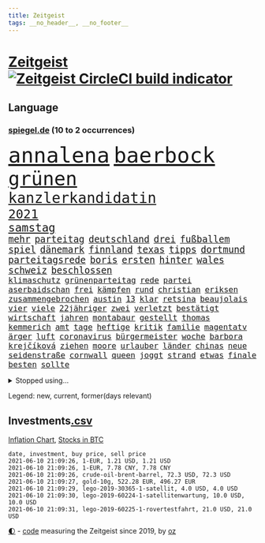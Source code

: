 ```yaml
---
title: Zeitgeist
tags: __no_header__, __no_footer__
---
```


# [Zeitgeist](https://oliz.io/zeitgeist/) [![Zeitgeist CircleCI build indicator](https://circleci.com/gh/ooz/zeitgeist.svg?style=shield)](https://circleci.com/gh/ooz/zeitgeist)

## Language

<h3><a href="https://www.spiegel.de" target="_blank">spiegel.de</a> (10 to 2 occurrences)</h3>
<p style="font-family:monospace">
<span style="font-size:32pt"><a href="news_links.html#annalena" class="current">annalena</a></span>
<span style="font-size:32pt"><a href="news_links.html#baerbock" class="current">baerbock</a></span>
<br>
<span style="font-size:29pt"><a href="news_links.html#grünen" class="current">grünen</a></span>
<br>
<span style="font-size:22pt"><a href="news_links.html#kanzlerkandidatin" class="current">kanzlerkandidatin</a></span>
<br>
<span style="font-size:19pt"><a href="news_links.html#2021" class="current">2021</a></span>
<br>
<span style="font-size:17pt"><a href="news_links.html#samstag" class="current">samstag</a></span>
<br>
<span style="font-size:14pt"><a href="news_links.html#mehr" class="current">mehr</a></span>
<span style="font-size:14pt"><a href="news_links.html#parteitag" class="current">parteitag</a></span>
<span style="font-size:14pt"><a href="news_links.html#deutschland" class="current">deutschland</a></span>
<span style="font-size:14pt"><a href="news_links.html#drei" class="current">drei</a></span>
<span style="font-size:14pt"><a href="news_links.html#fußballem" class="current">fußballem</a></span>
<span style="font-size:14pt"><a href="news_links.html#spiel" class="current">spiel</a></span>
<span style="font-size:14pt"><a href="news_links.html#dänemark" class="current">dänemark</a></span>
<span style="font-size:14pt"><a href="news_links.html#finnland" class="current">finnland</a></span>
<span style="font-size:14pt"><a href="news_links.html#texas" class="current">texas</a></span>
<span style="font-size:14pt"><a href="news_links.html#tipps" class="current">tipps</a></span>
<span style="font-size:14pt"><a href="news_links.html#dortmund" class="current">dortmund</a></span>
<span style="font-size:14pt"><a href="news_links.html#parteitagsrede" class="new">parteitagsrede</a></span>
<span style="font-size:14pt"><a href="news_links.html#boris" class="current">boris</a></span>
<span style="font-size:14pt"><a href="news_links.html#ersten" class="current">ersten</a></span>
<span style="font-size:14pt"><a href="news_links.html#hinter" class="current">hinter</a></span>
<span style="font-size:14pt"><a href="news_links.html#wales" class="current">wales</a></span>
<span style="font-size:14pt"><a href="news_links.html#schweiz" class="current">schweiz</a></span>
<span style="font-size:14pt"><a href="news_links.html#beschlossen" class="current">beschlossen</a></span>
<br>
<span style="font-size:12pt"><a href="news_links.html#klimaschutz" class="current">klimaschutz</a></span>
<span style="font-size:12pt"><a href="news_links.html#grünenparteitag" class="new">grünenparteitag</a></span>
<span style="font-size:12pt"><a href="news_links.html#rede" class="current">rede</a></span>
<span style="font-size:12pt"><a href="news_links.html#partei" class="current">partei</a></span>
<span style="font-size:12pt"><a href="news_links.html#aserbaidschan" class="current">aserbaidschan</a></span>
<span style="font-size:12pt"><a href="news_links.html#frei" class="current">frei</a></span>
<span style="font-size:12pt"><a href="news_links.html#kämpfen" class="current">kämpfen</a></span>
<span style="font-size:12pt"><a href="news_links.html#rund" class="current">rund</a></span>
<span style="font-size:12pt"><a href="news_links.html#christian" class="current">christian</a></span>
<span style="font-size:12pt"><a href="news_links.html#eriksen" class="new">eriksen</a></span>
<span style="font-size:12pt"><a href="news_links.html#zusammengebrochen" class="current">zusammengebrochen</a></span>
<span style="font-size:12pt"><a href="news_links.html#austin" class="current">austin</a></span>
<span style="font-size:12pt"><a href="news_links.html#13" class="current">13</a></span>
<span style="font-size:12pt"><a href="news_links.html#klar" class="current">klar</a></span>
<span style="font-size:12pt"><a href="news_links.html#retsina" class="new">retsina</a></span>
<span style="font-size:12pt"><a href="news_links.html#beaujolais" class="new">beaujolais</a></span>
<span style="font-size:12pt"><a href="news_links.html#vier" class="current">vier</a></span>
<span style="font-size:12pt"><a href="news_links.html#viele" class="current">viele</a></span>
<span style="font-size:12pt"><a href="news_links.html#22jähriger" class="current">22jähriger</a></span>
<span style="font-size:12pt"><a href="news_links.html#zwei" class="current">zwei</a></span>
<span style="font-size:12pt"><a href="news_links.html#verletzt" class="current">verletzt</a></span>
<span style="font-size:12pt"><a href="news_links.html#bestätigt" class="current">bestätigt</a></span>
<span style="font-size:12pt"><a href="news_links.html#wirtschaft" class="current">wirtschaft</a></span>
<span style="font-size:12pt"><a href="news_links.html#jahren" class="current">jahren</a></span>
<span style="font-size:12pt"><a href="news_links.html#montabaur" class="new">montabaur</a></span>
<span style="font-size:12pt"><a href="news_links.html#gestellt" class="current">gestellt</a></span>
<span style="font-size:12pt"><a href="news_links.html#thomas" class="current">thomas</a></span>
<span style="font-size:12pt"><a href="news_links.html#kemmerich" class="new">kemmerich</a></span>
<span style="font-size:12pt"><a href="news_links.html#amt" class="current">amt</a></span>
<span style="font-size:12pt"><a href="news_links.html#tage" class="current">tage</a></span>
<span style="font-size:12pt"><a href="news_links.html#heftige" class="current">heftige</a></span>
<span style="font-size:12pt"><a href="news_links.html#kritik" class="current">kritik</a></span>
<span style="font-size:12pt"><a href="news_links.html#familie" class="current">familie</a></span>
<span style="font-size:12pt"><a href="news_links.html#magentatv" class="new">magentatv</a></span>
<span style="font-size:12pt"><a href="news_links.html#ärger" class="current">ärger</a></span>
<span style="font-size:12pt"><a href="news_links.html#luft" class="current">luft</a></span>
<span style="font-size:12pt"><a href="news_links.html#coronavirus" class="current">coronavirus</a></span>
<span style="font-size:12pt"><a href="news_links.html#bürgermeister" class="current">bürgermeister</a></span>
<span style="font-size:12pt"><a href="news_links.html#woche" class="current">woche</a></span>
<span style="font-size:12pt"><a href="news_links.html#barbora" class="new">barbora</a></span>
<span style="font-size:12pt"><a href="news_links.html#krejčíková" class="new">krejčíková</a></span>
<span style="font-size:12pt"><a href="news_links.html#ziehen" class="current">ziehen</a></span>
<span style="font-size:12pt"><a href="news_links.html#moore" class="current">moore</a></span>
<span style="font-size:12pt"><a href="news_links.html#urlauber" class="current">urlauber</a></span>
<span style="font-size:12pt"><a href="news_links.html#länder" class="current">länder</a></span>
<span style="font-size:12pt"><a href="news_links.html#chinas" class="current">chinas</a></span>
<span style="font-size:12pt"><a href="news_links.html#neue" class="current">neue</a></span>
<span style="font-size:12pt"><a href="news_links.html#seidenstraße" class="current">seidenstraße</a></span>
<span style="font-size:12pt"><a href="news_links.html#cornwall" class="new">cornwall</a></span>
<span style="font-size:12pt"><a href="news_links.html#queen" class="current">queen</a></span>
<span style="font-size:12pt"><a href="news_links.html#joggt" class="new">joggt</a></span>
<span style="font-size:12pt"><a href="news_links.html#strand" class="current">strand</a></span>
<span style="font-size:12pt"><a href="news_links.html#etwas" class="current">etwas</a></span>
<span style="font-size:12pt"><a href="news_links.html#finale" class="current">finale</a></span>
<span style="font-size:12pt"><a href="news_links.html#besten" class="current">besten</a></span>
<span style="font-size:12pt"><a href="news_links.html#sollte" class="current">sollte</a></span>
</p>
<details>
<summary>Stopped using...</summary>
<p class="former" style="font-size:12pt">
star(234) airbus(233) cristiano(233) gefüllt(233) lyon(233) mag(233) merz(233) olympique(233) ronaldo(233) sparen(233) tom(233) atlanta(232) bezug(232) depressionen(232) erdgas(232) kitas(232) leichter(232) pompeo(232) scheuer(232) tempo(232) verstorbenen(232) verzweifelt(232) virologe(232) 05(231) 6(231) allgäu(231) beantragen(231) eindruck(231) mainz(231) rufen(231) schulden(231) spitzenspiel(231) bestreitet(230) flaschen(230) fördert(230) gott(230) maßnahme(230) podium(230) räumen(230) schlimm(230) tötete(230) versorgt(230) zurzeit(230) 44(229) angeklagter(229) ausschreitungen(229) geistliche(229) gemessen(229) gesundheit(229) gutes(229) meldete(229) moderna(229) rollstuhl(229) unterschiedlichen(229) volker(229) zeitalter(229) bedenken(228) bundesverwaltungsgericht(228) dortige(228) gefährden(228) hieß(228) kriminellen(228) landesregierung(228) mitunter(228) radsport(228) ronald(228) verkehrsminister(228) weichen(228) 37(227) ausflug(227) besetzt(227) bidens(227) bußgeld(227) coronainfektionen(227) handelte(227) jonas(227) kultusministerkonferenz(227) kurzfristig(227) lebenslanger(227) mahnen(227) maximal(227) mächtigsten(227) nahverkehr(227) rettungsschiff(227) schwierigen(227) seltener(227) spitzentitel(227) spuren(227) teure(227) ausgangssperre(226) bmw(226) branchen(226) dach(226) ehre(226) einsparen(226) erscheinen(226) familien(226) frank(226) gelegt(226) geschäft(226) hessens(226) hinterlassen(226) kita(226) philippinen(226) prüfung(226) vergleich(226) verschiebt(226) väter(226) werben(226) wilson(226) witz(226) wütet(226) überprüft(226) 10000(225) 5(225) auseinander(225) ausgang(225) ausgleich(225) bayerische(225) entwurf(225) gastgeber(225) gewaltsamen(225) goretzka(225) investitionen(225) katastrophale(225) kurzem(225) lustig(225) null(225) psg(225) rechtsextremismus(225) republikanische(225) schweigt(225) schwierigkeiten(225) strafstoß(225) städte(225) tagelang(225) veränderte(225) weise(225) übergang(225) 2011(224) ard(224) beleidigung(224) bundesebene(224) bus(224) dauerhaft(224) eingestuft(224) einstigen(224) energy(224) erlassen(224) erleben(224) finanziell(224) fußballs(224) gesundheitssystem(224) herausforderer(224) kalifornien(224) kompliziert(224) kooperiert(224) lübcke(224) medikamente(224) paderborn(224) regisseurin(224) richten(224) sonntagmorgen(224) studium(224) umgehend(224) versehentlich(224) übt(224) ausfall(223) einzelhandel(223) elektroauto(223) gekostet(223) gewohnt(223) gutachten(223) juan(223) leipziger(223) niveau(223) oma(223) onlinehandel(223) plattformen(223) strikte(223) umsatzplus(223) wald(223) wünschen(223) 180(222) armut(222) begründung(222) bildet(222) coronahotspot(222) ehren(222) merkt(222) radfahrer(222) rassistische(222) rassistischer(222) subventionen(222) trieb(222) warnte(222) aufsichtsrat(221) babys(221) bahnhof(221) befreiung(221) fußballprofi(221) gebe(221) gladbach(221) illegalen(221) jedenfalls(221) lagen(221) mangelt(221) negativ(221) spott(221) verärgert(221) 29(220) 3000(220) billie(220) eilish(220) erbe(220) impfbereitschaft(220) kleines(220) morde(220) riesige(220) fließt(219) infektion(219) matteo(219) milde(219) nahezu(219) sprecher(219) 13jähriger(218) 43(218) aufnahme(218) auskunft(218) house(218) infektionsrisiko(218) kneipe(218) korrekt(218) zentralen(218) überraschung(218) absolut(217) aufbruch(217) besiegte(217) douglas(217) endgültig(217) erzgebirge(217) gehirn(217) grünheide(217) haushalte(217) inszenierung(217) mitgliedschaft(217) männliche(217) nächtliche(217) privat(217) rutschen(217) schlicht(217) update(217) werbung(217) wären(217) beschuldigten(216) beschäftigen(216) innere(216) kehrte(216) m(216) massenhaft(216) sauerstoff(216) terroristischen(216) viertelfinale(216) zucker(216) überfallen(216) 400000(215) aufholjagd(215) ausbau(215) besondere(215) deutschem(215) feuerwehrleute(215) gesunden(215) handelsabkommen(215) nerven(215) pipeline(215) stock(215) verschärfte(215) via(215) wohnt(215) wurzeln(215) überprüfen(215) atem(214) lücke(214) ständig(214) verabreicht(214) 52(213) coronaerkrankung(213) coronapolitik(213) ignorieren(213) monatelangen(213) offizielle(213) rekonstruiert(213) sprengsatz(213) verteidigen(213) wende(213) zusammenstößen(213) 11000(212) coronabedingt(212) entließ(212) gemalt(212) gletscher(212) hielten(212) josé(212) justizministerium(212) todesstrafe(212) wahnsinn(212) dieselskandal(211) franzose(211) kluge(211) psychische(211) robben(211) solange(211) zuckerberg(211) autoindustrie(210) einsetzen(210) erfolgreichsten(210) genauso(210) hilfspaket(210) indizien(210) mitfavorit(210) schwärmt(210) verschwörung(210) warm(210) alarmierte(209) alternative(209) amerikas(209) clemens(209) heiligen(209) illegales(209) leitete(209) 28(208) emails(208) fehlten(208) führungspositionen(208) gefangene(208) koma(208) aktie(207) aufarbeitung(207) bewusstlos(207) engpässe(207) heinrich(207) kunstwerk(207) mitnehmen(207) umgeht(207) gittern(206) inzidenzwert(206) küstenwache(206) rasen(206) treue(206) weckt(206) bangkok(205) bunten(205) doha(205) eingeführt(205) erwischt(205) nennen(205) rose(205) bedingt(204) erkannt(204) s(204) zusammenstoß(204) überleben(204) abhängigkeit(203) angepasst(203) architekten(203) asteroiden(203) betrifft(203) bevorstehen(203) coronazeit(203) exfrau(203) hinten(203) kickers(203) tabellenführer(203) zählte(203) beantworten(202) deutliches(202) fortuna(202) führenden(202) hängen(202) iphone(202) iphones(202) regierungserklärung(202) amtierende(201) antigenschnelltests(201) bäume(201) halbe(201) infektionsgeschehen(201) menschlich(201) pandemiebekämpfung(201) saintgermain(201) erfinderisch(200) fließen(200) materialien(200) me(200) menschenrechtsverletzungen(200) papier(200) rettung(200) strengen(200) tvserie(200) bartsch(199) brandenburger(199) eroberte(199) klassische(199) meines(199) strenger(199) verzeichnet(199) durchgeführt(198) ergebnissen(198) erpressung(198) generalbundesanwalt(198) hessischen(198) schulpolitik(198) 2025(197) beauftragt(197) bewegungsfreiheit(197) einhalten(197) fehlende(197) nachts(197) optimismus(197) abermals(196) gewaltsame(196) würzburger(196) cover(195) keeper(195) lieferanten(195) programme(195) ungeklärt(195) albtraum(194) anschlägen(194) daxkonzern(194) gleichen(194) nervosität(194) psychisch(194) startete(194) verzeichnen(194) auszählung(193) coronaeinschränkungen(193) flughafens(193) fähigkeiten(193) neymar(193) pleite(193) titelgewinn(193) versorgung(193) benötigte(192) bezirk(192) gleichauf(192) jadon(192) richtete(192) dutzend(191) handy(191) klang(191) night(191) zugenommen(191) 66(190) khan(190) sozial(190) barça(189) einblick(189) ernährung(189) populisten(189) telefonieren(189) vergabe(189) aufgabe(188) fabrice(188) frontexchef(188) leggeri(188) musikerin(188) coronastudie(187) flüchtete(187) verkündeten(187) abgeschlossen(186) mourinho(186) müttern(186) vermeidet(186) verringert(186) warnapp(186) kretschmann(185) mafiosi(185) personelle(185) stehlen(185) verlegen(185) winfried(185) 165(184) anfühlt(184) dreharbeiten(184) ermordete(184) gerichtsentscheidung(184) illegaler(184) tanzen(184) diesjährigen(183) geschah(183) abstiegskampf(182) herausforderungen(182) herum(182) mobilisiert(182) wechselunterricht(182) 91(181) befrieden(181) beliebtesten(181) male(181) startup(181) stellenabbau(181) vorsichtig(181) niedrigsten(180) sank(180) spiegelteam(180) voraussetzung(180) voraussichtlich(180) erhielten(179) plänen(179) ausgaben(178) golfstar(178) impfpflicht(178) drückt(177) entbrannt(177) märtyrer(177) offenem(177) anderswo(176) mohamed(176) sand(176) zoom(176) eingeliefert(175) erlaubte(175) rollstuhlfahrer(175) spacex(175) spektakulärer(175) ufer(175) strukturen(174) topspiel(174) verwaltung(174) ausgetragen(173) umzugehen(173) verpflichtend(173) wasserstoff(173) ausgeblieben(172) bayerisches(172) betrieben(172) privatpersonen(171) empfänger(170) 56(169) beitreten(169) elektromobilität(169) garantiert(169) tolle(169) ussängerin(169) ausgesehen(168) best(168) regierenden(168) uwe(168) ausverkauf(167) clooney(167) koblenz(167) noah(167) reisebeschränkungen(167) usarbeitsmarkt(167) 43jähriger(166) offener(166) versammelt(166) weltmeisterin(166) rätselhafter(165) as(164) begleiter(164) coronaimpfzentrum(164) popsängerin(164) warme(164) entzug(163) kollabieren(163) krach(163) mobilität(163) außergewöhnlichen(162) bundeskabinett(161) gesundheitsministers(161) kaisers(161) titelkampf(161) ablenkung(160) größe(160) ipads(160) last(160) 'ndrangheta(159) ausliefern(159) berühmtesten(159) hitler(159) jessica(159) offenbarte(159) regelmäßig(159) angestellten(158) frehse(158) helmut(158) trainerin(158) ärmelkanal(158) frontexskandal(157) beruft(156) opa(156) vertrauten(156) bundesagentur(155) verlorene(155) erfüllung(154) coronaparty(153) flogen(153) lawinen(153) loslegen(153) aufträge(152) brutalen(152) gerechter(152) willi(152) 15jährige(150) biontech/pfizer(150) kohlenmonoxidvergiftung(150) gedicht(149) astrazenecaimpfstoff(148) größenwahnsinnig(148) impfdosis(148) morrison(148) richtlinien(148) schauspielern(148) errechnet(147) groko(147) seeleute(147) überforderte(147) überforderung(147) beifahrer(146) fünftel(146) vorbehalte(146) würzburg(146) drinnen(145) politikers(145) vorwurfs(145) edeka(144) exuspräsident(144) festgesetzt(144) entführte(143) harren(143) verschlimmert(143) unternehmerin(142) curevac(141) häfen(140) ios(140) anfragen(139) attest(139) belohnt(138) fußgängerzonen(138) marie(138) motorroller(138) pandemiejahr(138) portugiesen(138) gewollt(137) gottschalk(137) legenden(135) quält(135) rädern(135) rückweg(134) schutzvorkehrungen(134) entgehen(133) trainers(133) absetzen(132) ankurbeln(132) euvertreter(132) fünfmal(132) motors(132) anfällig(131) großvater(131) rituale(131) freistellung(130) jazzmusiker(130) schlaf(130) schwangerschaftsabbrüche(130) strafanzeige(130) verbleibenden(130) ach(129) entschärfung(129) verbraucht(129) begünstigt(128) pink(127) schachzug(127) spielefirma(127) statistiker(127) anzukurbeln(126) nrwregierung(126) infos(125) hacken(124) leuchtet(124) schrittweise(124) laptop(123) benutzen(122) neunte(122) tübinger(122) eingekauft(121) offline(121) schulöffnungen(121) weißer(121) amazons(120) englischer(120) grafik(120) rasche(120) rektor(120) trümmerteile(120) covidimpfung(119) filmemacher(119) luxemburg(119) scheiden(119) 72jähriger(118) angelaufen(118) entscheidender(117) pkwmaut(117) gewalttätigen(115) behält(114) ussender(114) ausflüge(113) erschlagen(113) kriegsschiffe(113) martialischen(113) steine(113) anna(112) blockierten(112) fuhren(112) gleicht(112) 00(111) autobauer(111) kindergeburtstag(111) peilt(111) verstieß(111) beratungsstelle(110) generalstaatsanwaltschaft(110) konzernmutter(110) präparat(110) gelähmt(109) 73jährige(108) langzeitherrscher(108) kennedy(107) verschossen(105) goldbarren(104) homeschooling(103) missverstanden(103) oscar(103) brannten(102) packung(102) ausstellung(100) coronamutanten(100) dogecoin(100) fahrten(100) mobbing(100) reihenweise(100) aue(99) grab(99) pubertät(99) sicherheitskräften(99) weltkriegsbomben(99) nachgebessert(98) nützen(98) weiblich(98) benachteiligten(97) drucken(97) fahrlässige(97) kommentaren(97) kragen(97) metzelder(97) trieben(97) barrieren(96) einreiseverbote(96) elektronischen(96) flüsse(96) frühwarnsystem(96) baron(95) ergab(95) nutzern(95) exportieren(94) nebenwirkung(94) seen(94) vergewaltigte(94) flächendeckende(93) napoleon(93) antwortet(92) machtlosigkeit(92) 20jährige(91) chaotisch(91) fehlendes(91) gefeierte(91) opel(91) palästinensischer(91) reißen(91) selbsttests(91) uspharmakonzern(91) wahlomat(91) 730000(90) angekündigte(90) can't(90) fahrradbranche(90) fbibeamte(90) filmte(90) formate(90) fußballspieler(90) korsen(90) büchershow(89) esa(89) eugen(89) faszinierenden(89) hope(89) taktischen(89) thermometer(89) einräumt(88) eliteuniversität(88) emirat(88) herthas(88) japanerin(88) recherche(88) sommerurlaub(88) dünne(87) fahrradunfall(87) fassungslos(87) gereicht(87) lehrern(87) muscheln(87) albas(86) ehrliche(86) sexistische(86) snacks(86) straffrei(86) unverständliche(86) 29jähriger(85) austausch(85) bundestagskandidatur(85) hatespeech(85) hauptgrund(85) höhle(85) salihamidžić(85) thematisieren(85) ksc(84) längerem(84) montagmorgen(84) schub(84) strich(84) ungeahnte(84) unzureichend(84) aufsicht(83) oprah(83) phasen(83) regionalwahl(83) spektakuläres(83) teslachefs(83) umgangs(83) winfrey(83) 313(82) diverse(82) fahrrädern(82) frauenarzt(82) helikopter(82) herren(82) hilferuf(82) neuanfang(82) obduziert(82) steuerlich(82) beliebteste(81) rückhalt(81) co₂einsparungen(80) günstig(80) liechtenstein(80) mitmachen(80) neunten(80) victoria(80) vordrängeln(80) dose(79) flüchtlingskrise(79) komplott(79) typ(79) deckung(78) erneuerbaren(78) freiheitsstrafen(78) globes(78) hinderliche(78) süßigkeiten(78) verborgene(78) emilia(77) knoblauch(77) missgeschick(77) mosambik(77) rohstoffen(77) blume(76) egoismus(76) förderschulen(76) heimische(76) motivierter(76) regionalen(76) sexualisierter(76) steuersätzen(76) studienfach(76) traumtor(76) unbeschadet(76) vorbestrafter(76) zulieferer(76) anwender(75) herkömmliche(75) lópez(75) verzeichnete(75) buchstaben(74) gebührt(74) kreuz(74) lehrkräften(74) marsmission(74) schwitzen(74) unmoralisch(74) wiedersehen(74) dfbpräsidenten(73) ingenuity(73) schieflage(73) spannendes(73) erforschung(72) hawks(72) hingewiesen(72) impfberechtigte(72) kreitmayr(72) militärregierung(72) grundstein(71) hiesige(71) krone(71) privates(71) zürich(71) maren(70) michigan(70) tagebuch(70) brigadegeneral(69) gewicht(69) immobilienkonzern(69) katalanen(69) korn(69) musikern(69) patentschutz(69) ruckelnde(69) rum(69) snp(69) unerlaubt(69) verharrt(69) zubereitet(69) angestellt(68) diskriminierte(68) ellie(68) goulding(68) nationaltorwart(68) polemik(68) privilegiert(68) senior(68) wal(68) duterte(67) hahn(67) nachrichtendienste(67) schottlands(67) steuerte(67) weltberühmt(67) einsätzen(66) niederlegen(66) berkshire(65) eintreten(65) freizugeben(65) harmloser(65) hathaway(65) trollen(65) abfedern(64) angeht(64) bundesjustizministerin(64) reha(64) strecken(64) ustalkerin(64) brexitstreit(63) bryson(63) dechambeau(63) klimafreundlich(63) niedergelassene(63) sicherheitslücke(63) kuchen(62) polizeieinsätze(62) unverantwortlich(62) volksabstimmung(62) zugewanderte(62) astrazenecavakzine(61) ausfuhr(61) lahm(61) mitgliedern(61) streitgespräch(61) todes(61) umkämpftes(61) vermittelte(61) fäuste(60) impfstoffexporte(60) rangers(60) südamerika(60) unangemessene(60) vergrub(60) widersprüchliche(60) wittern(60) diplomatie(59) drohschreiben(59) ethikrats(59) landesarbeitsgericht(59) mental(59) provokanten(59) südosten(59) ermittlungsverfahren(58) spiegelkorrespondent(58) 15jähriger(57) achtsamkeit(57) kaiserslautern(57) solarstrom(57) kebekus(56) massagesalons(56) zuweilen(56) company(55) ebaykleinanzeigen(55) lebendigen(55) marihuana(55) oakland(55) segnen(55) harvard(54) impftempo(54) platzte(54) trophäen(54) vorübergehende(54) waldbränden(54) 1974(53) angehalten(53) arbeitskosten(53) güter(53) missglückten(53) teilzeit(53) unbeteiligte(53) abstandsregeln(52) abwärts(52) erschaffen(52) eröffneten(52) freigeben(52) iglesias(51) zugeständnisse(51) chauvin(50) coronainzidenz(50) derek(50) förderpaket(50) münchnern(50) siegburg(50) afroamerikaners(49) bundessozialgericht(49) gerichtstermine(49) jr(49) nachhilfemilliarde(49) nicolai(49) ussüdgrenze(49) kritikerin(48) tatmotiv(48) abverlangt(47) apu(47) impfziel(47) krankgemeldet(47) simpsons(47) käse(46) scheuers(46) schlägereien(46) bghentscheidung(45) joseph(45) kurzes(45) nio(45) scheidungen(45) tätowierungen(45) 5500(44) abel(44) entfernten(44) motorsport(44) rekordtief(44) südgrenze(44) bobby(43) eskalierter(43) grundschulkinder(43) kniet(43) malt(43) onlinebanking(43) raubüberfall(43) ansprüchen(42) dominierten(42) eisner(42) fellner(42) menschliches(42) reedereien(42) 1400(41) covid19infektion(41) demokratiefördergesetz(41) formel1qualifying(41) kolonialismus(41) fotobuch(40) libysche(40) problemfall(40) stolperte(40) weckte(40) begrenzung(39) expolizisten(39) gesegnet(39) labourpartei(38) bezeichneten(37) geldgeber(37) seychellen(37) unternehmenssteuern(37) hauch(36) holzweg(36) mädchentraum(36) neuerdings(36) abstiegsgefährdete(35) burnoutrisiko(35) dj(35) drittstaaten(35) heldin(35) naturgesetze(35) spielbeginn(35) kabinettskollegen(33) klimaneutralität(33) kuh(33) pochen(33) beleidigend(32) stocken(32) zidane(32) zinédine(32) rückzahlung(31) terrorverdachts(31) aufhören(30) forschungsministerin(30) geisterwaffen(30) kopfhörer(30) onkel(30) verwechselt(30) blinkt(29) kaiserin(29) könige(29) teamleiterin(29) vereinigung(29) abliefern(28) dog(28) flexibilität(28) imbissbude(28) sehnt(28) ähnlichen(28) adi(27) behoben(27) düsseldorfer(27) herzanfall(27) hütter(27) manila(27) vorgetäuscht(27) welthandel(27) zugreifen(27) dachstuhl(26) hinsicht(25) vortäuschen(25) konkurrenzkampf(24) coronaopfer(23) cyberangriffe(23) fix(23) kohlendioxid(23) rechtsterroristische(23) saint(23) speech(23) superreiche(23) bundesgesetz(22) dgb(22) dingfest(22) hinterleute(22) kalkulierte(22) stimmungsbild(22) wissenschaftliche(22) aufwendigen(21) koeman(21) fraktionssitzung(20) agenten(19) gründungsmitglieder(19) klimadiskussion(19) konstellation(19) vereine(19) ermutigende(18) hohes(18) raketenbeschuss(18) spinne(18) ehrgeizig(17) einheiten(17) institute(17) maßnahmenpaket(17) modells(17) peloton(17) run(17) #allesdichtmachen(16) 2045(16) berufstätige(16) hinreißen(16) videoaktion(16) wandlung(16) ausgehen(15) ehrgeizigere(15) mundnasenschutz(15) neufassung(15) produkten(15) superleaguepläne(15) chefredakteurin(14) bka(13) eingeschläfert(13) eubehörde(13) stolpert(13) stritt(13) stritten(13) wagt(13) covorsitzenden(12) dragon(12) mondmission(12) pitzke(12) referendum(12) saturday(12) schmuggeln(12) schüttete(12) versprochenen(12) westdeutschen(12) gleichgestellt(11) lippen(11) verdienst(11) versöhnlichen(11) ziemiak(11)
</p>
</details>
<p>Legend: <span class="new">new</span>, <span class="current">current</span>, <span class="former">former(days relevant)</span></p>

## Investments[.csv](investments.csv)

[Inflation Chart](https://inflationchart.com),
[Stocks in BTC](https://stonksinbtc.xyz/)

```
date, investment, buy price, sell price
2021-06-10 21:09:26, 1-EUR, 1.21 USD, 1.21 USD
2021-06-10 21:09:26, 1-EUR, 7.78 CNY, 7.78 CNY
2021-06-10 21:09:26, crude-oil-brent-barrel, 72.3 USD, 72.3 USD
2021-06-10 21:09:27, gold-10g, 522.28 EUR, 496.27 EUR
2021-06-10 21:09:29, lego-2019-30365-1-satellit, 4.0 USD, 4.0 USD
2021-06-10 21:09:30, lego-2019-60224-1-satellitenwartung, 10.0 USD, 10.0 USD
2021-06-10 21:09:31, lego-2019-60225-1-rovertestfahrt, 21.0 USD, 21.0 USD
```

<footer>
<a href="javascript:toggleTheme()" class="nav">🌓</a>
- <a href="https://github.com/ooz/zeitgeist">code</a> measuring the Zeitgeist since 2019, by <a href="https://oliz.io">oz</a>
</footer>

